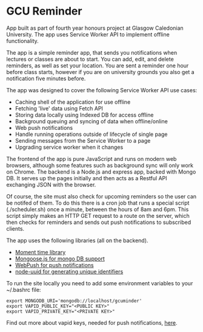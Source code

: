 # GCU Reminder

App built as part of fourth year honours project at Glasgow Caledonian University. The app uses Service Worker API to implement offline functionality.

The app is a simple reminder app, that sends you notifications when lectures or classes are about to start. You can add, edit, and delete reminders, as well as set your location. You are sent a reminder one hour before class starts, however if you are on university grounds you also get a notification five minutes before.

The app was designed to cover the following Service Worker API use cases:

* Caching shell of the application for use offline
* Fetching 'live' data using Fetch API
* Storing data locally using Indexed DB for access offline
* Background queuing and syncing of data when offline/online
* Web push notifications
* Handle running operations outside of lifecycle of single page
* Sending messages from the Service Worker to a page
* Upgrading service worker when it changes

The frontend of the app is pure JavaScript and runs on modern web browsers, although some features such as background sync will only work on Chrome. The backend is a Node.js and express app, backed with Mongo DB. It serves up the pages initially and then acts as a Restful API exchanging JSON with the browser. 

Of course, the site must also check for upcoming reminders so the user can be notifed of them. To do this there is a cron job that runs a special script (./scheduler.sh) once a minute, between the hours of 8am and 6pm. This script simply makes an HTTP GET request to a route on the server, which then checks for reminders and sends out push notifications to subscribed clients.

The app uses the following libraries (all on the backend).

* [Moment time library](https://github.com/moment/moment/)
* [Mongoose.js for mongo DB support](https://github.com/Automattic/mongoose)
* [WebPush for push notifications](https://github.com/web-push-libs/web-push)
* [node-uuid for generating unique identifiers](https://github.com/kelektiv/node-uuid)

To run the site locally you need to add some environment variables to your ~/.bashrc file:

```
export MONGODB_URI='mongodb://localhost/gcuminder'
export VAPID_PUBLIC_KEY="<PUBLIC KEY>"
export VAPID_PRIVATE_KEY="<PRIVATE KEY>"
```
  
Find out more about vapid keys, needed for push notifications, [here](https://github.com/web-push-libs/web-push).
